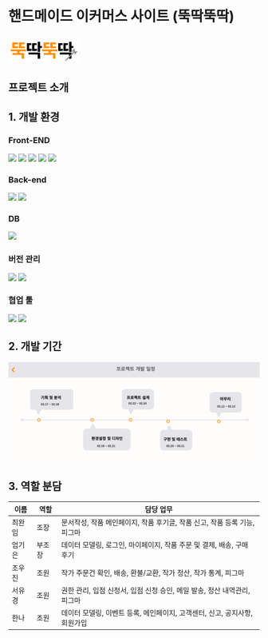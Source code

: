 # 핸드메이드 이커머스 사이트 (뚝딱뚝딱)
![img.png](logo.png)
---

## 프로젝트 소개

## 1. 개발 환경
### Front-END
<img src="https://img.shields.io/badge/html5-%23E34F26.svg?&style=for-the-badge&logo=html5&logoColor=white" /> <img src="https://img.shields.io/badge/css3-%231572B6.svg?&style=for-the-badge&logo=css3&logoColor=white" /> <img src="https://img.shields.io/badge/javascript-%23F7DF1E.svg?&style=for-the-badge&logo=javascript&logoColor=black" /> <img src="https://img.shields.io/badge/jquery-%230769AD.svg?&style=for-the-badge&logo=jquery&logoColor=white" /> <img src="https://img.shields.io/badge/bootstrap-%237952B3.svg?&style=for-the-badge&logo=bootstrap&logoColor=white" /> <br>

### Back-end
<img src="https://img.shields.io/badge/java-%23007396.svg?&style=for-the-badge&logo=java&logoColor=white" /> <img src="https://img.shields.io/badge/spring-%236DB33F.svg?&style=for-the-badge&logo=spring&logoColor=white" />

### DB
<img src="https://img.shields.io/badge/oracle-%23F80000.svg?&style=for-the-badge&logo=oracle&logoColor=white" />

### 버전 관리
<img src="https://img.shields.io/badge/git-%23F05032.svg?&style=for-the-badge&logo=git&logoColor=white" /> <img src="https://img.shields.io/badge/github-%23181717.svg?&style=for-the-badge&logo=github&logoColor=white" />

### 협업 툴
<img src="https://img.shields.io/badge/intellij%20idea-%23000000.svg?&style=for-the-badge&logo=intellij%20idea&logoColor=white" /> <img src="https://img.shields.io/badge/eclipse%20ide-%232C2255.svg?&style=for-the-badge&logo=eclipse%20ide&logoColor=white" />

## 2. 개발 기간
![img.png](img.png)
## 3. 역할 분담

| 이름  | 역할  | 담당 업무                                        |
|-----|-----|----------------------------------------------|
| 최완임 | 조장  | 문서작성, 작품 메인페이지, 작품 후기글, 작품 신고, 작품 등록 기능, 피그마 |
| 엄기은 | 부조장 | 데이터 모델링, 로그인, 마이페이지, 작품 주문 및 결제, 배송, 구매 후기   |
| 조우진 | 조원  | 작가 주문건 확인, 배송, 환불/교환, 작가 정산, 작가 통계, 피그마      |
| 서유경 | 조원  | 권한 관리, 입점 신청서, 입점 신청 승인, 메일 발송, 정산 내역관리, 피그마 |
| 한나  | 조원  | 데이터 모델링, 이벤트 등록, 메인페이지, 고객센터, 신고, 공지사항, 회원가입 |


